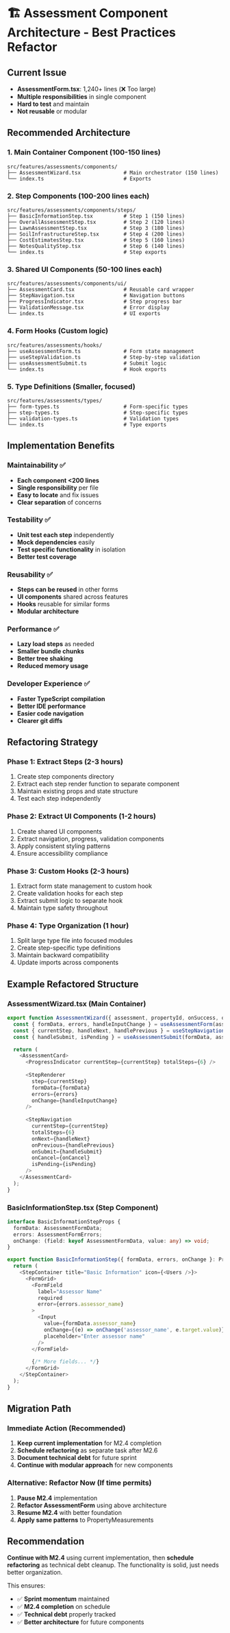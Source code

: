 # 🏗️ Assessment Component Architecture - Best Practices Refactor

## Current Issue
- **AssessmentForm.tsx**: 1,240+ lines (❌ Too large)
- **Multiple responsibilities** in single component
- **Hard to test** and maintain
- **Not reusable** or modular

## Recommended Architecture

### **1. Main Container Component** (100-150 lines)
```
src/features/assessments/components/
├── AssessmentWizard.tsx              # Main orchestrator (150 lines)
└── index.ts                          # Exports
```

### **2. Step Components** (100-200 lines each)
```
src/features/assessments/components/steps/
├── BasicInformationStep.tsx          # Step 1 (150 lines)
├── OverallAssessmentStep.tsx         # Step 2 (120 lines)
├── LawnAssessmentStep.tsx            # Step 3 (180 lines)
├── SoilInfrastructureStep.tsx        # Step 4 (200 lines)
├── CostEstimatesStep.tsx             # Step 5 (160 lines)
├── NotesQualityStep.tsx              # Step 6 (140 lines)
└── index.ts                          # Step exports
```

### **3. Shared UI Components** (50-100 lines each)
```
src/features/assessments/components/ui/
├── AssessmentCard.tsx                # Reusable card wrapper
├── StepNavigation.tsx                # Navigation buttons
├── ProgressIndicator.tsx             # Step progress bar
├── ValidationMessage.tsx             # Error display
└── index.ts                          # UI exports
```

### **4. Form Hooks** (Custom logic)
```
src/features/assessments/hooks/
├── useAssessmentForm.ts              # Form state management
├── useStepValidation.ts              # Step-by-step validation
├── useAssessmentSubmit.ts            # Submit logic
└── index.ts                          # Hook exports
```

### **5. Type Definitions** (Smaller, focused)
```
src/features/assessments/types/
├── form-types.ts                     # Form-specific types
├── step-types.ts                     # Step-specific types
├── validation-types.ts               # Validation types
└── index.ts                          # Type exports
```

## Implementation Benefits

### **Maintainability** ✅
- **Each component <200 lines**
- **Single responsibility** per file
- **Easy to locate** and fix issues
- **Clear separation** of concerns

### **Testability** ✅
- **Unit test each step** independently
- **Mock dependencies** easily
- **Test specific functionality** in isolation
- **Better test coverage**

### **Reusability** ✅
- **Steps can be reused** in other forms
- **UI components** shared across features
- **Hooks** reusable for similar forms
- **Modular architecture**

### **Performance** ✅
- **Lazy load steps** as needed
- **Smaller bundle chunks**
- **Better tree shaking**
- **Reduced memory usage**

### **Developer Experience** ✅
- **Faster TypeScript compilation**
- **Better IDE performance**
- **Easier code navigation**
- **Clearer git diffs**

## Refactoring Strategy

### **Phase 1: Extract Steps** (2-3 hours)
1. Create step components directory
2. Extract each step render function to separate component
3. Maintain existing props and state structure
4. Test each step independently

### **Phase 2: Extract UI Components** (1-2 hours)
1. Create shared UI components
2. Extract navigation, progress, validation components
3. Apply consistent styling patterns
4. Ensure accessibility compliance

### **Phase 3: Custom Hooks** (2-3 hours)
1. Extract form state management to custom hook
2. Create validation hooks for each step
3. Extract submit logic to separate hook
4. Maintain type safety throughout

### **Phase 4: Type Organization** (1 hour)
1. Split large type file into focused modules
2. Create step-specific type definitions
3. Maintain backward compatibility
4. Update imports across components

## Example Refactored Structure

### **AssessmentWizard.tsx** (Main Container)
```typescript
export function AssessmentWizard({ assessment, propertyId, onSuccess, onCancel }: Props) {
  const { formData, errors, handleInputChange } = useAssessmentForm(assessment);
  const { currentStep, handleNext, handlePrevious } = useStepNavigation();
  const { handleSubmit, isPending } = useAssessmentSubmit(formData, assessment);

  return (
    <AssessmentCard>
      <ProgressIndicator currentStep={currentStep} totalSteps={6} />
      
      <StepRenderer 
        step={currentStep}
        formData={formData}
        errors={errors}
        onChange={handleInputChange}
      />
      
      <StepNavigation
        currentStep={currentStep}
        totalSteps={6}
        onNext={handleNext}
        onPrevious={handlePrevious}
        onSubmit={handleSubmit}
        onCancel={onCancel}
        isPending={isPending}
      />
    </AssessmentCard>
  );
}
```

### **BasicInformationStep.tsx** (Step Component)
```typescript
interface BasicInformationStepProps {
  formData: AssessmentFormData;
  errors: AssessmentFormErrors;
  onChange: (field: keyof AssessmentFormData, value: any) => void;
}

export function BasicInformationStep({ formData, errors, onChange }: Props) {
  return (
    <StepContainer title="Basic Information" icon={<Users />}>
      <FormGrid>
        <FormField
          label="Assessor Name"
          required
          error={errors.assessor_name}
        >
          <Input
            value={formData.assessor_name}
            onChange={(e) => onChange('assessor_name', e.target.value)}
            placeholder="Enter assessor name"
          />
        </FormField>
        
        {/* More fields... */}
      </FormGrid>
    </StepContainer>
  );
}
```

## Migration Path

### **Immediate Action** (Recommended)
1. **Keep current implementation** for M2.4 completion
2. **Schedule refactoring** as separate task after M2.6
3. **Document technical debt** for future sprint
4. **Continue with modular approach** for new components

### **Alternative: Refactor Now** (If time permits)
1. **Pause M2.4** implementation
2. **Refactor AssessmentForm** using above architecture
3. **Resume M2.4** with better foundation
4. **Apply same patterns** to PropertyMeasurements

## Recommendation

**Continue with M2.4** using current implementation, then **schedule refactoring** as technical debt cleanup. The functionality is solid, just needs better organization.

This ensures:
- ✅ **Sprint momentum** maintained
- ✅ **M2.4 completion** on schedule  
- ✅ **Technical debt** properly tracked
- ✅ **Better architecture** for future components
